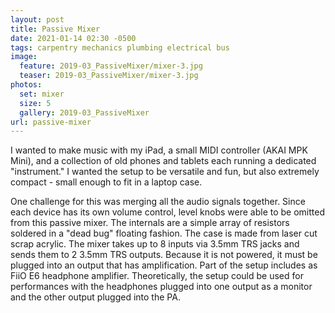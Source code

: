 ```yaml
---
layout: post
title: Passive Mixer
date: 2021-01-14 02:30 -0500
tags: carpentry mechanics plumbing electrical bus
image:
  feature: 2019-03_PassiveMixer/mixer-3.jpg
  teaser: 2019-03_PassiveMixer/mixer-3.jpg
photos:
  set: mixer
  size: 5
  gallery: 2019-03_PassiveMixer
url: passive-mixer
---
```


I wanted to make music with my iPad, a small MIDI controller (AKAI MPK Mini), and a collection of old phones and tablets each running a dedicated "instrument." I wanted the setup to be versatile and fun, but also extremely compact - small enough to fit in a laptop case. 

One challenge for this was merging all the audio signals together. Since each device has its own volume control, level knobs were able to be omitted from this passive mixer. The internals are a simple array of resistors soldered in a "dead bug" floating fashion. The case is made from laser cut scrap acrylic. The mixer takes up to 8 inputs via 3.5mm TRS jacks and sends them to 2 3.5mm TRS outputs. Because it is not powered, it must be plugged into an output that has amplification. Part of the setup includes as FiiO E6 headphone amplifier. Theoretically, the setup could be used for performances with the headphones plugged into one output as a monitor and the other output plugged into the PA.